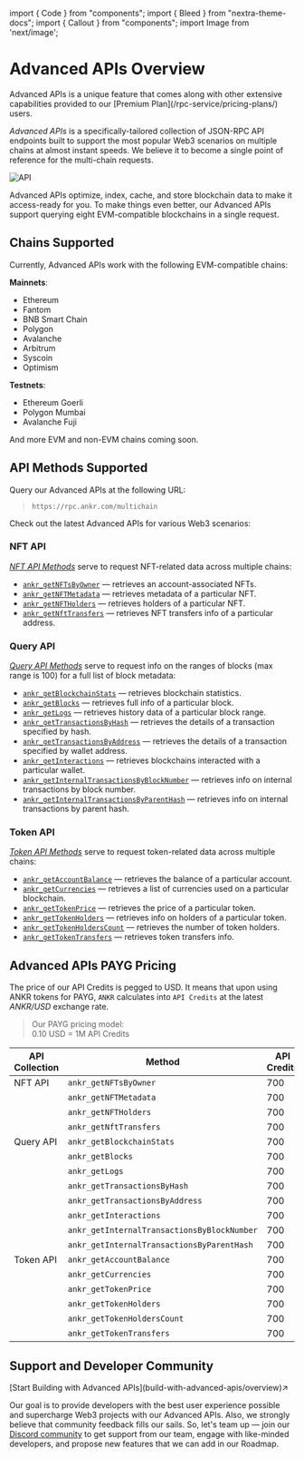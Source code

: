 import { Code } from "components";
import { Bleed } from "nextra-theme-docs";
import { Callout } from "components";
import Image from 'next/image';

# Advanced APIs Overview

<Callout>
Advanced APIs is a unique feature that comes along with other extensive capabilities provided to our [Premium Plan](/rpc-service/pricing-plans/) users.
</Callout>

*Advanced APIs* is a specifically-tailored collection of JSON-RPC API endpoints built to support the most popular Web3 scenarios on multiple chains at almost instant speeds. We believe it to become a single point of reference for the multi-chain requests.
<br/>

<img src="/docs/build/API.png" alt="API" class="responsive-pic" />

Advanced APIs optimize, index, cache, and store blockchain data to make it access-ready for you. To make things even better, our Advanced APIs support querying eight EVM-compatible blockchains in a single request.

## Chains Supported

Currently, Advanced APIs work with the following EVM-compatible chains:

**Mainnets**:

  * Ethereum
  * Fantom
  * BNB Smart Chain
  * Polygon 
  * Avalanche
  * Arbitrum 
  * Syscoin
  * Optimism

**Testnets**:

  * Ethereum Goerli
  * Polygon Mumbai
  * Avalanche Fuji

And more EVM and non-EVM chains coming soon.

[//]: # (in [Postman]&#40;https://documenter.getpostman.com/view/19024547/UVsEVUGQ&#41; and look through the Advanced API docs)

## API Methods Supported

Query our Advanced APIs at the following URL:

> `https://rpc.ankr.com/multichain`

Check out the latest Advanced APIs for various Web3 scenarios:

### NFT API

[_NFT API Methods_](/advanced-api/nft-methods/) serve to request NFT-related data across multiple chains:

  * [`ankr_getNFTsByOwner`](/advanced-api/nft-methods/#ankr_getnftsbyowner) — retrieves an account-associated NFTs.
  * [`ankr_getNFTMetadata`](/advanced-api/nft-methods/#ankr_getnftmetadata) — retrieves metadata of a particular NFT.
  * [`ankr_getNFTHolders`](/advanced-api/nft-methods/#ankr_getnftholders) — retrieves holders of a particular NFT.
  * [`ankr_getNftTransfers`](/advanced-api/nft-methods/#ankr_getnfttransfers) — retrieves NFT transfers info of a particular address.

### Query API

[_Query API Methods_](/advanced-api/query-methods/) serve to request info on the ranges of blocks (max range is 100) for a full list of block metadata:

  * [`ankr_getBlockchainStats`](/advanced-api/query-methods/#ankr_getblockchainstats) — retrieves blockchain statistics.
  * [`ankr_getBlocks`](/advanced-api/query-methods/#ankr_getblocks) — retrieves full info of a particular block.
  * [`ankr_getLogs`](/advanced-api/query-methods/#ankr_getlogs) — retrieves history data of a particular block range.
  * [`ankr_getTransactionsByHash`](/advanced-api/query-methods/#ankr_gettransactionsbyhash) — retrieves the details of a transaction specified by hash.
  * [`ankr_getTransactionsByAddress`](/advanced-api/query-methods/#ankr_gettransactionsbyaddress) — retrieves the details of a transaction specified by wallet address.
  * [`ankr_getInteractions`](/advanced-api/query-methods/#ankr_getinteractions) — retrieves blockchains interacted with a particular wallet.
  * [`ankr_getInternalTransactionsByBlockNumber`](/advanced-api/query-methods/#ankr_getinternaltransactionsbyblocknumber) — retrieves info on internal transactions by block number.
  * [`ankr_getInternalTransactionsByParentHash`](/advanced-api/query-methods/#ankr_getinternaltransactionsbyparenthash) — retrieves info on internal transactions by parent hash. 

### Token API

[_Token API Methods_](/advanced-api/token-methods/) serve to request token-related data across multiple chains:

  * [`ankr_getAccountBalance`](/advanced-api/token-methods/#ankr_getaccountbalance) — retrieves the balance of a particular account.
  * [`ankr_getCurrencies`](/advanced-api/token-methods/#ankr_getcurrencies) — retrieves a list of currencies used on a particular blockchain.
  * [`ankr_getTokenPrice`](/advanced-api/token-methods/#ankr_gettokenprice) — retrieves the price of a particular token.
  * [`ankr_getTokenHolders`](/advanced-api/token-methods/#ankr_gettokenholders) — retrieves info on holders of a particular token.
  * [`ankr_getTokenHoldersCount`](/advanced-api/token-methods/#ankr_gettokenholderscount) — retrieves the number of token holders.
  * [`ankr_getTokenTransfers`](/advanced-api/token-methods/#ankr_gettokentransfers) — retrieves token transfers info.

[//]: # (  * [`ankr_getTokenPriceHistory`]&#40;/advanced-api/token-methods/#ankr_gettokenpricehistory&#41; — retrieves the token's price history on the chain.)

## Advanced APIs PAYG Pricing

The price of our API Credits is pegged to USD. It means that upon using ANKR tokens for PAYG, `ANKR` calculates into `API Credits` at the latest _ANKR/USD_ exchange rate.

> Our PAYG pricing model:  
> 0.10 USD = 1M API Credits  

| API Collection | Method                                      | API Credits | USD/request |
|----------------|---------------------------------------------|-------------|-------------|
| NFT API        | `ankr_getNFTsByOwner`                       | 700         | $0.00007    |
|                | `ankr_getNFTMetadata`                       | 700         | $0.00007    |
|                | `ankr_getNFTHolders`                        | 700         | $0.00007    |
|                | `ankr_getNftTransfers`                      | 700         | $0.00007    |
| Query API      | `ankr_getBlockchainStats`                   | 700         | $0.00007    |
|                | `ankr_getBlocks`                            | 700         | $0.00007    |
|                | `ankr_getLogs`                              | 700         | $0.00007    |
|                | `ankr_getTransactionsByHash`                | 700         | $0.00007    |
|                | `ankr_getTransactionsByAddress`             | 700         | $0.00007    |
|                | `ankr_getInteractions`                      | 700         | $0.00007    |
|                | `ankr_getInternalTransactionsByBlockNumber` | 700         | $0.00007    |
|                | `ankr_getInternalTransactionsByParentHash`  | 700         | $0.00007    |
| Token API      | `ankr_getAccountBalance`                    | 700         | $0.00007    |
|                | `ankr_getCurrencies`                        | 700         | $0.00007    |
|                | `ankr_getTokenPrice`                        | 700         | $0.00007    |
|                | `ankr_getTokenHolders`                      | 700         | $0.00007    |
|                | `ankr_getTokenHoldersCount`                 | 700         | $0.00007    |
|                | `ankr_getTokenTransfers `                   | 700         | $0.00007    |

[//]: # (|                | `ankr_getTokenPriceHistory`     | 700         | $0.00007    |)

## Support and Developer Community

<div className="p-4 border border-gray-200 dark:border-gray-900 rounded mt-6">
  [Start Building with Advanced APIs](build-with-advanced-apis/overview)↗
</div>

Our goal is to provide developers with the best user experience possible and supercharge Web3 projects with our Advanced APIs. Also, we strongly believe that community feedback fills our sails. So, let's team up — join our [Discord community](http://discord.gg/ankr) to get support from our team, engage with like-minded developers, and propose new features that we can add in our Roadmap.